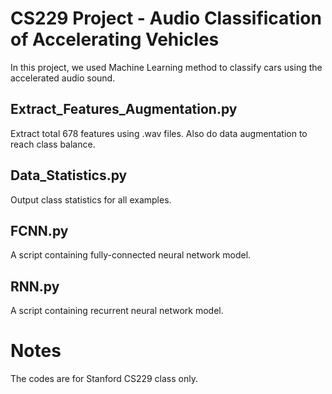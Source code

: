 # CS229 Project - Audio Classification of Accelerating Vehicles

In this project, we used Machine Learning method to classify cars using the accelerated audio sound. 

## Extract_Features_Augmentation.py

Extract total 678 features using .wav files. Also do data augmentation to reach class balance.

## Data_Statistics.py

Output class statistics for all examples.

## FCNN.py	

A script containing fully-connected neural network model. 

## RNN.py

A script containing recurrent neural network model. 

# Notes

The codes are for Stanford CS229 class only. 
